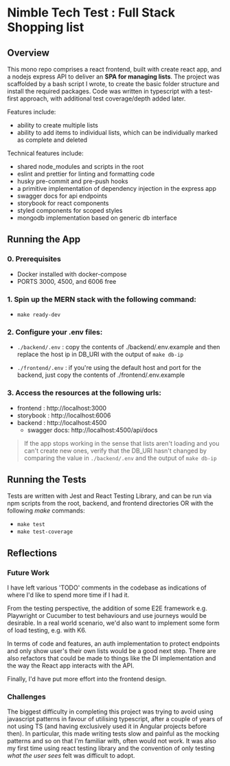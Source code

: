 # Nimble Tech Test : Full Stack Shopping list

## Overview

This mono repo comprises a react frontend, built with create react app, and a nodejs express API to deliver an **SPA for managing lists**. The project was scaffolded by a bash script I wrote, to create the basic folder structure and install the required packages. Code was written in typescript with a test-first approach, with additional test coverage/depth added later.

Features include:
- ability to create multiple lists
- ability to add items to individual lists, which can be individually marked as complete and deleted

Technical features include:
- shared node_modules and scripts in the root
- eslint and prettier for linting and formatting code
- husky pre-commit and pre-push hooks
- a primitive implementation of dependency injection in the express app
- swagger docs for api endpoints
- storybook for react components
- styled components for scoped styles
- mongodb implementation based on generic db interface


## Running the App

### 0. Prerequisites
 
- Docker installed with docker-compose
- PORTS 3000, 4500, and 6006 free

### 1. Spin up the MERN stack with the following command:

- `make ready-dev`

### 2. Configure your .env files:
  - `./backend/.env` : copy the contents of ./backend/.env.example and then replace the host ip in DB_URI with the output of `make db-ip` 

  - `./frontend/.env` : if you're using the default host and port for the backend, just copy the contents of ./frontend/.env.example

### 3. Access the resources at the following urls:

- frontend : http://localhost:3000
- storybook : http://localhost:6006
- backend : http://localhost:4500
  - swagger docs: http://localhost:4500/api/docs


> If the app stops working in the sense that lists aren't loading and you can't create new ones, verify that the DB_URI hasn't changed by comparing the value in `./backend/.env` and the output of `make db-ip`

## Running the Tests

Tests are written with Jest and React Testing Library, and can be run via npm scripts from the root, backend, and frontend directories OR with the following *make* commands:

- `make test`
- `make test-coverage`

## Reflections

### Future Work
I have left various 'TODO' comments in the codebase  as indications of where I'd like to spend more time if I had it.

From the testing perspective, the addition of some E2E framework e.g. Playwright or Cucumber to test behaviours and use journeys would be desirable. In a real world scenario, we'd also want to implement some form of load testing, e.g. with K6.

In terms of code and features, an auth implementation to protect endpoints and only show user's their own lists would be a good next step. There are also refactors that could be made to things like the DI implementation and the way the React app interacts with the API.

Finally, I'd have put more effort into the frontend design.

### Challenges
The biggest difficulty in completing this project was trying to avoid using javascript patterns in favour of utilising typescript, after a couple of years of not using TS (and having exclusively used it in Angular projects before then). In particular, this made writing tests slow and painful as the mocking patterns and so on that I'm familiar with, often would not work. It was also my first time using react testing library and the convention of only testing *what the user sees* felt was difficult to adopt.